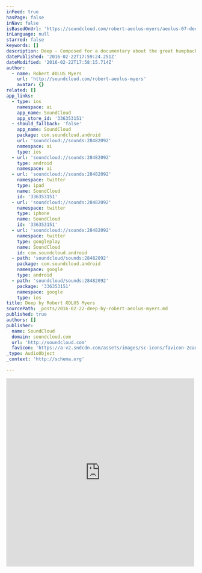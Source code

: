 ```yaml
---
inFeed: true
hasPage: false
inNav: false
isBasedOnUrl: 'https://soundcloud.com/robert-aeolus-myers/aeolus-07-deep'
inLanguage: null
starred: false
keywords: []
description: Deep - Composed for a documentary about the great humpback whales which spend their summers in the Hawaiian island chain.
datePublished: '2016-02-22T17:59:24.251Z'
dateModified: '2016-02-22T17:58:15.714Z'
author:
  - name: Robert ÆOLUS Myers
    url: 'http://soundcloud.com/robert-aeolus-myers'
    avatar: {}
related: []
app_links:
  - type: ios
    namespace: ai
    app_name: SoundCloud
    app_store_id: '336353151'
  - should_fallback: 'false'
    app_name: SoundCloud
    package: com.soundcloud.android
    url: 'soundcloud://sounds:28482092'
    namespace: ai
    type: ios
  - url: 'soundcloud://sounds:28482092'
    type: android
    namespace: ai
  - url: 'soundcloud://sounds:28482092'
    namespace: twitter
    type: ipad
    name: SoundCloud
    id: '336353151'
  - url: 'soundcloud://sounds:28482092'
    namespace: twitter
    type: iphone
    name: SoundCloud
    id: '336353151'
  - url: 'soundcloud://sounds:28482092'
    namespace: twitter
    type: googleplay
    name: SoundCloud
    id: com.soundcloud.android
  - path: 'soundcloud/sounds:28482092'
    package: com.soundcloud.android
    namespace: google
    type: android
  - path: 'soundcloud/sounds:28482092'
    package: '336353151'
    namespace: google
    type: ios
title: Deep by Robert ÆOLUS Myers
sourcePath: _posts/2016-02-22-deep-by-robert-aeolus-myers.md
published: true
authors: []
publisher:
  name: SoundCloud
  domain: soundcloud.com
  url: 'http://soundcloud.com'
  favicon: 'https://a-v2.sndcdn.com/assets/images/sc-icons/favicon-2cadd14b.ico'
_type: AudioObject
_context: 'http://schema.org'

---
```

<iframe src="https://cdn.embedly.com/widgets/media.html?src=https%3A%2F%2Fw.soundcloud.com%2Fplayer%2F%3Fvisual%3Dtrue%26url%3Dhttp%253A%252F%252Fapi.soundcloud.com%252Ftracks%252F28482092%26show_artwork%3Dtrue&amp;url=https%3A%2F%2Fsoundcloud.com%2Frobert-aeolus-myers%2Faeolus-07-deep&amp;image=http%3A%2F%2Fi1.sndcdn.com%2Fartworks-000129582868-zqpy37-t500x500.jpg&amp;key=b7d04c9b404c499eba89ee7072e1c4f7&amp;type=text%2Fhtml&amp;schema=soundcloud" width="500" height="500" scrolling="no" frameborder="0" allowfullscreen="allowfullscreen" style=""></iframe>